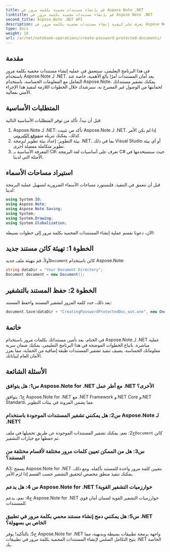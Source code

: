 ```yaml
---
title: قم بإنشاء مستندات محمية بكلمة مرور في Aspose Note .NET
linktitle: قم بإنشاء مستندات محمية بكلمة مرور في Aspose Note .NET
second_title: Aspose.Note .NET API
description: تعرف على كيفية إنشاء مستندات محمية بكلمة مرور في Aspose Note لـ .NET لتحسين أمان المستندات. اتبع برنامجنا التعليمي خطوة بخطوة لسهولة التنفيذ.
type: docs
weight: 18
url: /ar/net/notebook-operations/create-password-protected-documents/
---
```

## مقدمة

في هذا البرنامج التعليمي، سنتعمق في عملية إنشاء مستندات محمية بكلمة مرور باستخدام Aspose.Note لـ .NET. يعد أمان المستندات أمرًا بالغ الأهمية، خاصة عند التعامل مع المعلومات الحساسة. باستخدام Aspose.Note، يمكنك تشفير مستنداتك لحمايتها من الوصول غير المصرح به. سنرشدك خلال الخطوات اللازمة لتنفيذ هذا الإجراء الأمني بفعالية.

## المتطلبات الأساسية

قبل أن نبدأ، تأكد من توفر المتطلبات الأساسية التالية:

1.  Aspose.Note لـ .NET: تأكد من تثبيت Aspose.Note لـ .NET. إذا لم يكن الأمر كذلك، يمكنك تنزيله من[موقع إلكتروني](https://releases.aspose.com/note/net/).
2. بيئة التطوير: إعداد بيئة تطوير لبرمجة .NET، بما في ذلك Visual Studio أو أي بيئة تطوير متكاملة مفضلة أخرى.
3. المعرفة الأساسية بـ C#: تعرف على أساسيات لغة البرمجة C# حيث سنستخدمها في الأمثلة التي لدينا.

## استيراد مساحات الأسماء

قبل أن نتعمق في التنفيذ، فلنستورد مساحات الأسماء الضرورية لتسهيل عملية البرمجة لدينا:

```csharp
using System.IO;
using Aspose.Note;
using Aspose.Note.Saving;
using System;
using System.Drawing;
using System.Globalization;
```

الآن، دعونا نقسم عملية إنشاء المستندات المحمية بكلمة مرور إلى خطوات بسيطة:

## الخطوة 1: تهيئة كائن مستند جديد

 أولاً، قم بتهيئة ملف جديد`Document` كائن باستخدام Aspose.Note:

```csharp
string dataDir = "Your Document Directory";
Document document = new Document();
```

## الخطوة 2: حفظ المستند بالتشفير

بعد ذلك، حدد كلمة المرور لتشفير المستند واحفظ المستند:

```csharp
document.Save(dataDir + "CreatingPasswordProtectedDoc_out.one", new OneSaveOptions() { DocumentPassword = "pass" });
```

## خاتمة

في الختام، يعد تأمين مستنداتك بكلمات مرور باستخدام Aspose.Note لـ .NET عملية مباشرة. باتباع الخطوات الموضحة في هذا البرنامج التعليمي، يمكنك ضمان سرية معلوماتك الحساسة. يضيف تنفيذ تشفير المستندات طبقة إضافية من الحماية، مما يعزز الأمان العام لبياناتك.

## الأسئلة الشائعة

### س1: هل يتوافق Aspose.Note for .NET مع أطر عمل .NET الأخرى؟

ج1: يتوافق Aspose.Note for .NET مع .NET Framework و.NET Core و.NET Standard، مما يضمن المرونة في بيئات التطوير.

### س2: هل يمكنني تشفير المستندات الموجودة باستخدام Aspose.Note لـ .NET؟

 ج2: نعم، يمكنك تشفير المستندات الموجودة عن طريق تحميلها في ملف`Document` كائن ثم حفظها مع خيارات التشفير.

### س3: هل من الممكن تعيين كلمات مرور مختلفة لأقسام مختلفة من المستند؟

A3: يسمح Aspose.Note for .NET بتعيين كلمة مرور واحدة للمستند بأكمله. ومع ذلك، يمكنك تنفيذ منطق مخصص لتحقيق التشفير حسب القسم إذا لزم الأمر.

### س 4: هل يدعم Aspose.Note for .NET خوارزميات التشفير القوية؟

ج4: نعم، يدعم Aspose.Note for .NET خوارزميات التشفير القوية لضمان أمان قوي للمستندات.

### س5: هل يمكنني دمج إنشاء مستند محمي بكلمة مرور في تطبيق .NET الخاص بي بسهولة؟

ج5: بالتأكيد! يوفر Aspose.Note for .NET واجهة برمجة تطبيقات بسيطة وبديهية، مما يتيح التكامل السلس لإنشاء المستندات المحمية بكلمة مرور في تطبيقات .NET الخاصة بك.